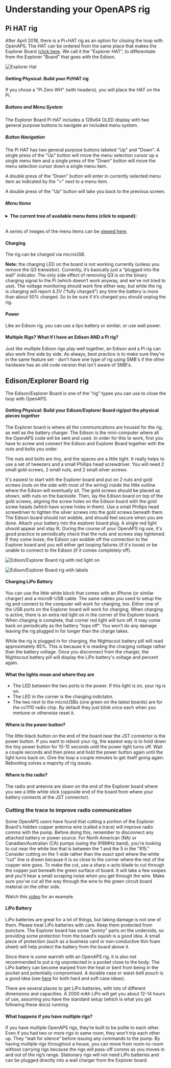 # Understanding your OpenAPS rig

## Pi HAT rig

After April 2018, there is a Pi+HAT rig as an option for closing the loop with OpenAPS. The HAT can be ordered from the same place that makes the Explorer Board ([click here](https://enhanced-radio-devices.myshopify.com/products/900mhz-explorer-hat?variant=1950212653065). We call it the "Explorer HAT", to differentiate from the Explorer "Board" that goes with the Edison. 

![Explorer Hat](../Images/explorerhat.png)

#### Getting Physical: Build your Pi/HAT rig

If you chose a "Pi Zero WH" (with headers), you will place the HAT on the Pi.

##### Buttons and Menu System

The Explorer Board Pi HAT includes a 128x64 OLED display with two general purpose buttons to navigate an included menu system.

##### Button Navigation

The Pi HAT has two general purpose buttons labeled "Up" and "Down". A single press of the "Up" button will move the menu selection cursor up a single menu item and a single press of the "Down" button will move the menu selection cursor down a single menu item.

A double press of the "Down" button will enter in currently selected menu item as indicated by the ">" next to a menu item.

A double press of the "Up" button will take you back to the previous screen.

##### Menu Items

<details>
 <summary><b>The current tree of available menu items (click to expand):</b></summary>
<br>

* OpenAPS
  * Status Graph
  * Set Temp Target
    * Cancel temp Target
    * Eating Soon: 60m@80
    * Speaking: 45m@110
    * Walking: 45m@120
    * Running: 60m@140
  * Status Text
  * Enacted Reason
  * Show pump-loop.log
  * Unicorn Logo
* Wifi
  * Current Wifi Network
  * Current Hostname
  * Current IP Address
  * Show network.log
* System
  * Voltage
  * Display Tests
    * Checkerboard 1
    * Checkerboard 2
    * All On
    * Boxes 1
    * Boxes 2
  * lsusb
  * Reboot
  * Cancel Reboot

</details>
<br>

A series of images of the menu items can be [viewed here](https://imgur.com/a/9qLf93B).

#### Charging

The rig can be charged via microUSB.

**Note:** the charging LED on the board is not working currently (unless you remove the Q3 transistor). Currently, it’s basically just a “plugged into the wall” indicator. The only side effect of removing Q3 is on the binary charging signal to the Pi (which doesn’t work anyway, and we’ve not tried to use). The voltage monitoring should work fine either way, but while the rig is charging will report 4.2V (“fully charged”) any time the battery is more than about 50% charged. So to be sure if it’s charged you should unplug the rig.

#### Power

Like an Edison rig, you can use a lipo battery or similar; or use wall power.

#### Multiple Rigs? What if I have an Edison AND a Pi rig?

Just like multiple Edison rigs play well together, an Edison and a Pi rig can also work fine side by side. As always, best practice is to make sure they're in the same feature set - don't have one type of rig using SMB's if the other hardware has an old code version that isn't aware of SMB's. 

## Edison/Explorer Board rig

The Edison/Explorer Board is one of the "rig" types you can use to close the loop with OpenAPS. 

#### Getting Physical: Build your Edison/Explorer Board rig/put the physical pieces together

The Explorer board is where all the communications are housed for the rig, as well as the battery charger.  The Edison is the mini-computer where all the OpenAPS code will be sent and used.  In order for this to work, first you have to screw and connect the Edison and Explorer Board together with the nuts and bolts you order.  

The nuts and bolts are tiny, and the spaces are a little tight.  It really helps to use a set of tweezers and a small Phillips head screwdriver. You will need 2 small gold screws, 2 small nuts, and 2 small silver screws.

It's easiest to start with the Explorer board and put on 2 nuts and gold screws (nuts on the side with most of the wiring) inside the little outline where the Edison will eventually sit.  The gold screws should be placed as shown, with nuts on the backside.  Then, lay the Edison board on top of the gold screws, aligning the screw holes on the Edison board with the gold screw heads (which have screw holes in them).  Use a small Phillips head screwdriver to tighten the silver screws into the gold screws beneath them.  The Edison board should not wobble, and should feel secure when you are done.  Attach your battery into the explorer board plug.  A single red light should appear and stay lit.  During the course of your OpenAPS rig use, it's good practice to periodically check that the nuts and screws stay tightened.  If they come loose, the Edison can wobble off the connection to the Explorer board and you will either get looping failures (if it's loose) or be unable to connect to the Edison (if it comes completely off).

![Edison/Explorer Board rig with red light on](../Images/Edison/Edison_Explorer_Board.png) 

![Edison/Explorer Board rig with labels](img/explorer.png) 

#### Charging LiPo Battery

You can use the little white block that comes with an iPhone (or similar charger) and a microB-USB cable.  The same cables you used to setup the rig and connect to the computer will work for charging, too.  Either one of the USB ports on the Explorer board will work for charging.  When charging is active, there is an extra red light on in the corner of the Explorer board.  When charging is complete, that corner red light will turn off.  It may come back on periodically as the battery "tops off".  You won’t do any damage leaving the rig plugged in for longer than the charge takes. 

While the rig is plugged in for charging, the Nightscout battery pill will read approximately 65%.  This is because it is reading the charging voltage rather than the battery voltage.  Once you disconnect from the charger, the Nightscout battery pill will display the LiPo battery's voltage and percent again.

#### What the lights mean and where they are

* The LED between the two ports is the power. If this light is on, your rig is on.
* The LED in the corner is the charging indictator.
* The two next to the microUSBs (one green on the latest boards) are for the cc1110 radio chip. By default they just blink once each when you mmtune or otherwise reset it.

#### Where is the power button?

The little black button on the end of the board near the JST connector is the power button. If you want to reboot your rig, the easiest way is to hold down the tiny power button for 10-15 seconds until the power light turns off.  Wait a couple seconds and then press and hold the power button again until the light turns back on.  Give the loop a couple minutes to get itself going again. Rebooting solves a majority of rig issues. 

#### Where is the radio?

The radio and antenna are down on the end of the Explorer board where you see a little white stick (opposite end of the board from where your battery connects at the JST connector). 

### Cutting the trace to improve radio communication
Some OpenAPS users have found that cutting a portion of the Explorer Board's hidden copper antenna wire (called a trace) will improve radio comms with the pump. Before doing this, remember to disconnect any attached battery or power source. For North American (NA) or Canadian/Australian (CA) pumps (using the 916MHz band), you're looking to cut near the white line that is between the 1 and the 5 in the "915." Consider cutting on the 1-side rather than the exact spot where the white "cut" line is drawn because it is so close to the corner where the rest of the copper wire goes. To make the cut, use a sharp x-acto blade to cut through the copper just beneath the green surface of board. It will take a few swipes and you'll hear a small scraping noise when you get through the wire.  Make sure you've cut all the way through the wire to the green circuit board material on the other side.

Watch this [video](https://www.facebook.com/groups/TheLoopedGroup/permalink/1854229718127019/?hc_location=ufi) for an example.

#### LiPo Battery

LiPo batteries are great for a lot of things, but taking damage is not one of them.  Please treat LiPo batteries with care.  Keep them protected from puncture.  The Explorer board has some “pointy” parts on the underside, so providing some protection from the board’s squish is a good idea.  A small piece of protection (such as a business card or non-conductive thin foam sheet) will help protect the battery from the board above it.  

Since there is some warmth with an OpenAPS rig, it is also not recommended to put a rig unprotected in a pocket close to the body.  The LiPo battery can become warped from the heat or bent from being in the pocket and potentially compromised.  A durable case or waist-belt pouch is a good idea (see [here](http://openaps.readthedocs.io/en/latest/docs/Gear%20Up/edison.html#cases) for both hard and soft case ideas).  

There are several places to get LiPo batteries, with lots of different dimensions and capacities.  A 2000 mAh LiPo will get you about 12-14 hours of use, assuming you have the standard setup (which is what you get following these docs) running. 

#### What happens if you have multiple rigs?

If you have multiple OpenAPS rigs, they’re built to be polite to each other. Even if you had two or more rigs in same room, they won’t trip each other up. They “wait for silence” before issuing any commands to the pump. By having multiple rigs throughout a house, you can move from room-to-room without carrying rigs because the rigs will pass-off comms as you moves in and out of the rig’s range. Stationary rigs will not need LiPo batteries and can be plugged directly into a wall charger from the Explorer board.
